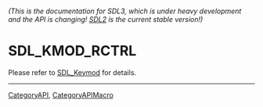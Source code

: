 ###### (This is the documentation for SDL3, which is under heavy development and the API is changing! [SDL2](https://wiki.libsdl.org/SDL2/) is the current stable version!)
# SDL_KMOD_RCTRL

Please refer to [SDL_Keymod](SDL_Keymod) for details.

----
[CategoryAPI](CategoryAPI), [CategoryAPIMacro](CategoryAPIMacro)

